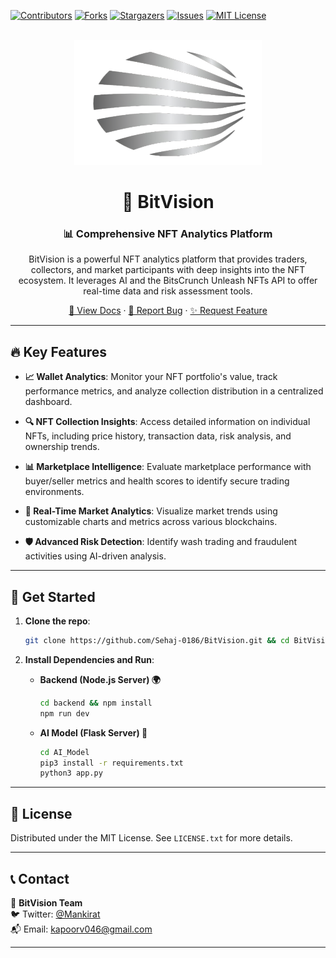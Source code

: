 <a name="readme-top"></a>

[![Contributors][contributors-shield]][contributors-url]
[![Forks][forks-shield]][forks-url]
[![Stargazers][stars-shield]][stars-url]
[![Issues][issues-shield]][issues-url]
[![MIT License][license-shield]][license-url]

<!-- PROJECT LOGO -->
<br />
<div align="center">
  <a href="https://bitvision.gitbook.io/bitvision/">
    <img src="images/logo.png" alt="Logo" width="300" height="200">
  </a>

<h1 align="center">🚀 BitVision</h1>

<h3 align="center">📊 Comprehensive NFT Analytics Platform</h3>

  <p align="center">
    BitVision is a powerful NFT analytics platform that provides traders, collectors, and market participants with deep insights into the NFT ecosystem. It leverages AI and the BitsCrunch Unleash NFTs API to offer real-time data and risk assessment tools.
  </p>
  
  <p align="center">
    <a href="https://bitvision.gitbook.io/bitvision/">📖 View Docs</a>
    ·
    <a href="https://github.com/Sehaj-0186/BitVision/issues/new?labels=bug&template=bug-report.md">🐛 Report Bug</a>
    ·
    <a href="https://github.com/Sehaj-0186/BitVision/issues/new?labels=enhancement&template=feature-request.md">✨ Request Feature</a>
  </p>
</div>

---

## 🔥 Key Features

- **📈 Wallet Analytics**: Monitor your NFT portfolio's value, track performance metrics, and analyze collection distribution in a centralized dashboard.

- **🔍 NFT Collection Insights**: Access detailed information on individual NFTs, including price history, transaction data, risk analysis, and ownership trends.

- **📊 Marketplace Intelligence**: Evaluate marketplace performance with buyer/seller metrics and health scores to identify secure trading environments.

- **📡 Real-Time Market Analytics**: Visualize market trends using customizable charts and metrics across various blockchains.

- **🛡️ Advanced Risk Detection**: Identify wash trading and fraudulent activities using AI-driven analysis.

---

## 🚀 Get Started

1. **Clone the repo**:
    ```sh
    git clone https://github.com/Sehaj-0186/BitVision.git && cd BitVision
    ```

2. **Install Dependencies and Run**:

    - **Backend (Node.js Server) 🌍**  
      ```sh
      cd backend && npm install 
      npm run dev
      ```

    - **AI Model (Flask Server) 🧠**  
      ```sh
      cd AI_Model
      pip3 install -r requirements.txt
      python3 app.py
      ```

---

## 📜 License

Distributed under the MIT License. See `LICENSE.txt` for more details.

---

## 📞 Contact

📧 **BitVision Team** <br />
🐦 Twitter: [@Mankirat](https://twitter.com/Mankirat_3104) <br />
📬 Email: kapoorv046@gmail.com

---

<!-- MARKDOWN LINKS & IMAGES -->
[contributors-shield]: https://img.shields.io/github/contributors/Sehaj-0186/BitVision.svg?style=for-the-badge
[contributors-url]: https://github.com/Sehaj-0186/BitVision/graphs/contributors
[forks-shield]: https://img.shields.io/github/forks/Sehaj-0186/BitVision.svg?style=for-the-badge
[forks-url]: https://github.com/Sehaj-0186/BitVision/network/members
[stars-shield]: https://img.shields.io/github/stars/Sehaj-0186/BitVision.svg?style=for-the-badge
[stars-url]: https://github.com/Sehaj-0186/BitVision/stargazers
[issues-shield]: https://img.shields.io/github/issues/Sehaj-0186/BitVision.svg?style=for-the-badge
[issues-url]: https://github.com/Sehaj-0186/BitVision/issues
[license-shield]: https://img.shields.io/github/license/Sehaj-0186/BitVision.svg?style=for-the-badge
[license-url]: https://github.com/Sehaj-0186/BitVision/blob/main/LICENSE.txt
